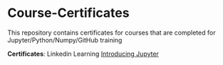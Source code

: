 # Course-Certificates
This repository contains certificates for courses that are completed for Jupyter/Python/Numpy/GitHub training

**Certificates**:
Linkedin Learning [Introducing Jupyter](https://github.com/siyuyin/Course-Certificates/blob/main/certificates/CertificateOfCompletion_Introducing%20Jupyter.pdf)


